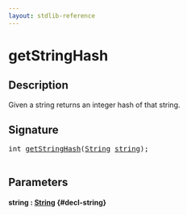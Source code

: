 ```yaml
---
layout: stdlib-reference
---
```


# getStringHash

## Description

Given a string returns an integer hash of that string.




## Signature 

<pre>
<span class="code_keyword">int</span> <a href="/stdlib-reference/global-decls/getStringHash">getStringHash</a>(<a href="/stdlib-reference/types/String/index" class="code_type">String</a> <a href="/stdlib-reference/global-decls/getStringHash#decl-string" class="code_param">string</a>);

</pre>

## Parameters

#### string  : [String](/stdlib-reference/types/String/index) {#decl-string}

